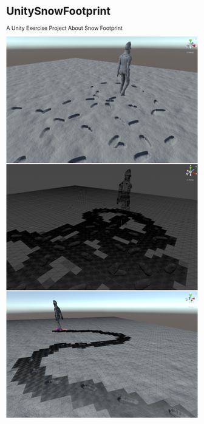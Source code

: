 # UnitySnowFootprint
A Unity Exercise Project About Snow Footprint

![image](https://github.com/CloudLTY/UnitySnowFootprint/blob/master/Assets/SnowFootprints/ScreenShot/IMG01.png)
![image](https://github.com/CloudLTY/UnitySnowFootprint/blob/master/Assets/SnowFootprints/ScreenShot/IMG02.png)
![image](https://github.com/CloudLTY/UnitySnowFootprint/blob/master/Assets/SnowFootprints/ScreenShot/IMG03.png)
